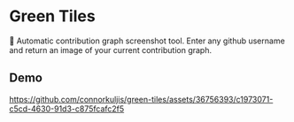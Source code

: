 # Green Tiles

🔨 Automatic contribution graph screenshot tool. Enter any github username and return an image of your current contribution graph.

## Demo

https://github.com/connorkuljis/green-tiles/assets/36756393/c1973071-c5cd-4630-91d3-c875fcafc2f5

